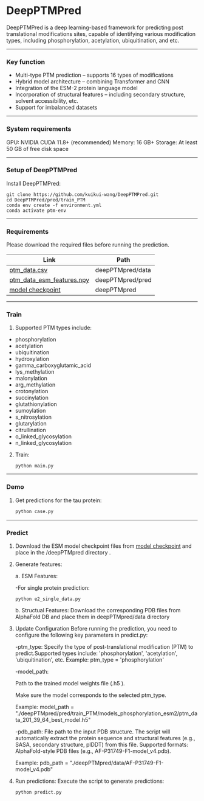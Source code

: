 # DeepPTMPred

DeepPTMPred is a deep learning-based framework for predicting post translational modifications sites, capable of identifying various modification types, including phosphorylation, acetylation, ubiquitination, and etc. 


***
### Key function
- Multi-type PTM prediction – supports 16 types of modifications
- Hybrid model architecture – combining Transformer and CNN
- Integration of the ESM-2 protein language model
- Incorporation of structural features – including secondary structure, solvent accessibility, etc.
- Support for imbalanced datasets

***
### System requirements
GPU: NVIDIA CUDA 11.8+ (recommended) Memory: 16 GB+ Storage: At least 50 GB of free disk space

***
### Setup of DeepPTMPred

Install DeepPTMPred: 

```shell
git clone https://github.com/kuikui-wang/DeepPTMPred.git
cd DeepPTMPred/pred/train_PTM
conda env create -f environment.yml
conda activate ptm-env
```


***

### Requirements

Please download the required files before running the prediction.

| Link                                                                                                          | Path                |
| ------------------------------------------------------------------------------------------------------------- | ------------------- |
| [ptm_data.csv](https://drive.google.com/file/d/1sBSODTVUOm3Q7wa05fFmupYiQs072nKX/view?usp=drive_link)         | deepPTMpred/data    |
| [ptm_data_esm_features.npy](https://drive.google.com/file/d/1wJgUQ861iqM3CXJJoQb6AT_jWT-2Dedi/view?usp=drive_link) | deepPTMpred/pred    |
| [model checkpoint](https://drive.google.com/drive/folders/1KYbfh3PGRhd_s0wn-8tZcbX_uvo1xdNm?usp=drive_link)   | deepPTMpred         |


***
### Train

1. Supported PTM types include:
 - phosphorylation            
 - acetylation                
 - ubiquitination             
 - hydroxylation              
 - gamma_carboxyglutamic_acid 
 - lys_methylation            
 - malonylation               
 - arg_methylation            
 - crotonylation              
 - succinylation              
 - glutathionylation          
 - sumoylation                
 - s_nitrosylation            
 - glutarylation              
 - citrullination             
 - o_linked_glycosylation     
 - n_linked_glycosylation     


2. Train:
   ```
   python main.py 
   ```


***
### Demo

1. Get predictions for the tau protein:

   ```python
   python case.py
   ```

***

### Predict

1. Download the ESM model checkpoint files from [model checkpoint](https://drive.google.com/drive/folders/1KYbfh3PGRhd_s0wn-8tZcbX_uvo1xdNm?usp=drive_link) and place in the /deepPTMpred directory .

2. Generate features:

   a. ESM Features:
   
   -For single protein prediction:
   ```shell
   python e2_single_data.py
   ```  

   b. Structual Features:
   Download the corresponding PDB files from AlphaFold DB and place them in deepPTMpred/data directory


3. Update Configuration
Before running the prediction, you need to configure the following key parameters in predict.py:

    -ptm_type:
   Specify the type of post-translational modification (PTM) to predict.Supported types include: 'phosphorylation', 'acetylation', 'ubiquitination', etc.
   Example: ptm_type = 'phosphorylation'

   -model_path:

    Path to the trained model weights file (.h5 ).

    Make sure the model corresponds to the selected ptm_type.

    Example: model_path = "./deepPTMpred/pred/train_PTM/models_phosphorylation_esm2/ptm_data_201_39_64_best_model.h5"
   
   -pdb_path:
    File path to the input PDB structure. The script will automatically extract the protein sequence and structural features (e.g., SASA, secondary structure, plDDT) from this file.
    Supported formats: AlphaFold-style PDB files (e.g., AF-P31749-F1-model_v4.pdb).

    Example: pdb_path = "./deepPTMpred/data/AF-P31749-F1-model_v4.pdb"


4. Run predictions:
   Execute the script to generate predictions:

   ```
   python predict.py 
   ```














